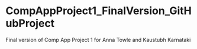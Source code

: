 # CompAppProject1_FinalVersion_GitHubProject
Final version of Comp App Project 1 for Anna Towle and Kaustubh Karnataki
